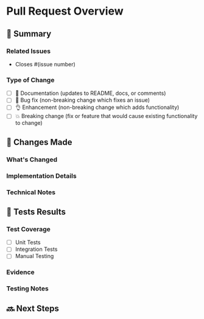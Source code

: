 # Pull Request Overview

## 📝 Summary
<!-- Provide a brief overview of what this PR accomplishes -->

### Related Issues
- Closes #(issue number) <!-- Replace with actual issue number -->

### Type of Change
<!-- Mark with an `x` all the checkboxes that apply (like `[x]`) -->
- [ ] 📝 Documentation (updates to README, docs, or comments)
- [ ] 🐛 Bug fix (non-breaking change which fixes an issue)
- [ ] 👌 Enhancement (non-breaking change which adds functionality)
- [ ] 💥 Breaking change (fix or feature that would cause existing functionality to change)

## 🔄 Changes Made
### What's Changed
<!-- Provide a clear and concise description of what you changed and why -->

### Implementation Details
<!-- Describe how you implemented the changes -->

### Technical Notes
<!-- Include any technical details that reviewers should be aware of -->

## 🔧 Tests Results
<!-- Describe the tests you performed to verify your changes -->

### Test Coverage
- [ ] Unit Tests
- [ ] Integration Tests
- [ ] Manual Testing

### Evidence
<!-- Provide relevant evidence of testing (screenshots, test outputs, etc.) -->

### Testing Notes
<!-- Include any special testing considerations or edge cases checked -->

## 🔜 Next Steps
<!-- Indicate actions or improvements to be taken after this PR, if applicable. -->